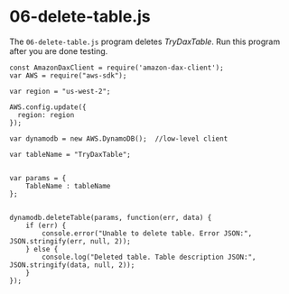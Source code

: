 # 06\-delete\-table\.js<a name="DAX.client.run-application-nodejs.06-delete-table"></a>

The `06-delete-table.js` program deletes *TryDaxTable*\. Run this program after you are done testing\.

```
const AmazonDaxClient = require('amazon-dax-client');
var AWS = require("aws-sdk");

var region = "us-west-2";

AWS.config.update({
  region: region
});

var dynamodb = new AWS.DynamoDB();  //low-level client

var tableName = "TryDaxTable";


var params = { 
    TableName : tableName
};


dynamodb.deleteTable(params, function(err, data) {
    if (err) {
        console.error("Unable to delete table. Error JSON:", JSON.stringify(err, null, 2));
    } else {
        console.log("Deleted table. Table description JSON:", JSON.stringify(data, null, 2));
    }
});
```